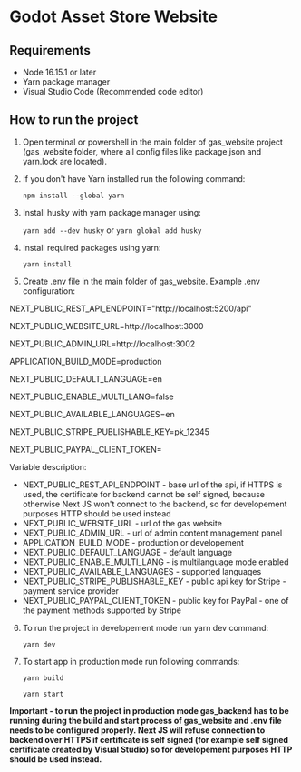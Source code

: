 # Godot Asset Store Website

## Requirements

- Node 16.15.1 or later
- Yarn package manager
- Visual Studio Code (Recommended code editor)

## How to run the project

1. Open terminal or powershell in the main folder of gas_website project (gas_website folder, where all config files like package.json and  yarn.lock are located).

2. If you don't have Yarn installed run the following command:

    `npm install --global yarn`

3. Install husky with yarn package manager using:

    `yarn add --dev husky` or `yarn global add husky`

4. Install required packages using yarn:

    `yarn install`

5. Create .env file in the main folder of gas_website. Example .env configuration:

NEXT_PUBLIC_REST_API_ENDPOINT="http://localhost:5200/api"

NEXT_PUBLIC_WEBSITE_URL=http://localhost:3000

NEXT_PUBLIC_ADMIN_URL=http://localhost:3002

APPLICATION_BUILD_MODE=production

NEXT_PUBLIC_DEFAULT_LANGUAGE=en

NEXT_PUBLIC_ENABLE_MULTI_LANG=false

NEXT_PUBLIC_AVAILABLE_LANGUAGES=en


NEXT_PUBLIC_STRIPE_PUBLISHABLE_KEY=pk_12345

NEXT_PUBLIC_PAYPAL_CLIENT_TOKEN=


Variable description:

- NEXT_PUBLIC_REST_API_ENDPOINT - base url of the api, if HTTPS is used, the certificate for backend cannot be self signed, because otherwise Next JS won't connect to the backend, so for developement purposes HTTP should be used instead
- NEXT_PUBLIC_WEBSITE_URL - url of the gas website
- NEXT_PUBLIC_ADMIN_URL - url of admin content management panel
- APPLICATION_BUILD_MODE - production or developement
- NEXT_PUBLIC_DEFAULT_LANGUAGE - default language
- NEXT_PUBLIC_ENABLE_MULTI_LANG - is multilanguage mode enabled
- NEXT_PUBLIC_AVAILABLE_LANGUAGES - supported languages
- NEXT_PUBLIC_STRIPE_PUBLISHABLE_KEY - public api key for Stripe - payment service provider
- NEXT_PUBLIC_PAYPAL_CLIENT_TOKEN - public key for PayPal - one of the payment methods supported by Stripe

6. To run the project in developement mode run yarn dev command:

    `yarn dev`

7. To start app in production mode run following commands:

    `yarn build`

    `yarn start`


**Important - to run the project in production mode gas_backend has to be running during the build and start process of gas_website and .env file needs to be configured properly. Next JS will refuse connection to backend over HTTPS if certificate is self signed (for example self signed certificate created by Visual Studio) so for developement purposes HTTP should be used instead.**
